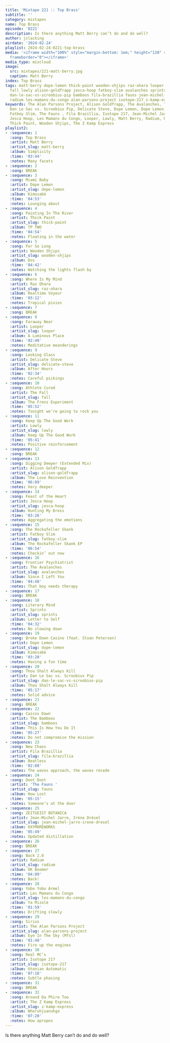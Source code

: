 ```yaml
---
title: 'Mixtape 221 :: Top Brass'
subtitle: ''
category: mixtapes
name: Top Brass
episode: '0221'
description: Is there anything Matt Berry can’t do and do well?
author: jclacking
airdate: '2024-02-24'
playlist: 2024-02-24-0221-top-brass
media: '<iframe width="100%" style="margin-bottom: 1em;" height="120" src="https://www.mixcloud.com/widget/iframe/?feed=%2Fthe-lacking-org%2F9yhiaa-221-top-brass%2F&hide_artwork=1&hide_cover=1&light=1"
  frameborder="0"></iframe>'
media_type: mixcloud
image:
  src: mixtapes/221-matt-berry.jpg
  caption: Matt Berry
index: Top Brass
tags: matt-berry dope-lemon thick-paint wooden-shjips raz-ohara looper delicate-steve
  fall lowly alison-goldfrapp jesca-hoop fatboy-slim avalanches sprints dope-lemon
  dan-le-sac-vs-scroobius-pip bamboos fila-brazillia fauns jean-michel-jarre-irene-dresel
  radium les-mamans-du-congo alan-parsons-project isotope-217 z-kamp-express
keywords: The Alan Parsons Project, Alison Goldfrapp, The Avalanches, The Bamboos,
  Dan Le Sac vs. Scroobius Pip, Delicate Steve, Dope Lemon, Dope Lemon, The Fall,
  Fatboy Slim, The Fauns , Fila Brazillia, Isotope 217, Jean-Michel Jarre, Irène Drésel,
  Jesca Hoop, Les Mamans du Congo, Looper, Lowly, Matt Berry, Radium, Raz Ohara, Sprints,
  Thick Paint, Wooden Shjips, The Z Kamp Express
playlist2:
- :sequence: 1
  :song: Top Brass
  :artist: Matt Berry
  :artist_slug: matt-berry
  :album: Simplicity
  :time: '03:44'
  :notes: Many facets
- :sequence: 2
  :song: BREAK
- :sequence: 3
  :song: Miami Baby
  :artist: Dope Lemon
  :artist_slug: dope-lemon
  :album: Kimosabè
  :time: '04:53'
  :notes: Lounging about
- :sequence: 4
  :song: Painting In The River
  :artist: Thick Paint
  :artist_slug: thick-paint
  :album: TP TWO
  :time: '04:54'
  :notes: Floating in the water
- :sequence: 5
  :song: For So Long
  :artist: Wooden Shjips
  :artist_slug: wooden-shjips
  :album: Dos
  :time: '04:42'
  :notes: Watching the lights flash by
- :sequence: 6
  :song: Where Is My Mind
  :artist: Raz Ohara
  :artist_slug: raz-ohara
  :album: Realtime Voyeur
  :time: '03:12'
  :notes: Tropical pixies
- :sequence: 7
  :song: BREAK
- :sequence: 8
  :song: Faraway Near
  :artist: Looper
  :artist_slug: looper
  :album: A Luminous Place
  :time: '02:40'
  :notes: Meditative meanderings
- :sequence: 9
  :song: Looking Glass
  :artist: Delicate Steve
  :artist_slug: delicate-steve
  :album: After Hours
  :time: '02:34'
  :notes: Careful pickings
- :sequence: 10
  :song: Athlete Cured
  :artist: The Fall
  :artist_slug: fall
  :album: The Frenz Experiment
  :time: '05:52'
  :notes: Tonight we’re going to rock you
- :sequence: 11
  :song: Keep Up The Good Work
  :artist: Lowly
  :artist_slug: lowly
  :album: Keep Up The Good Work
  :time: '05:41'
  :notes: Positive reinforcement
- :sequence: 12
  :song: BREAK
- :sequence: 13
  :song: Digging Deeper (Extended Mix)
  :artist: Alison Goldfrapp
  :artist_slug: alison-goldfrapp
  :album: The Love Reinvention
  :time: '06:09'
  :notes: Very deeper
- :sequence: 14
  :song: Feast of the Heart
  :artist: Jesca Hoop
  :artist_slug: jesca-hoop
  :album: Hunting My Dress
  :time: '03:26'
  :notes: Aggregating the emotions
- :sequence: 15
  :song: The Rockafeller Skank
  :artist: Fatboy Slim
  :artist_slug: fatboy-slim
  :album: The Rockafeller Skank EP
  :time: '06:54'
  :notes: Checkin’ out now
- :sequence: 16
  :song: Frontier Psychiatrist
  :artist: The Avalanches
  :artist_slug: avalanches
  :album: Since I Left You
  :time: '04:48'
  :notes: That boy needs therapy
- :sequence: 17
  :song: BREAK
- :sequence: 18
  :song: Literary Mind
  :artist: Sprints
  :artist_slug: sprints
  :album: Letter to Self
  :time: '04:32'
  :notes: No slowing down
- :sequence: 19
  :song: Broke Down Casino (feat. Sloan Peterson)
  :artist: Dope Lemon
  :artist_slug: dope-lemon
  :album: Kimosabè
  :time: '03:20'
  :notes: Having a fun time
- :sequence: 20
  :song: Thou Shalt Always Kill
  :artist: Dan Le Sac vs. Scroobius Pip
  :artist_slug: dan-le-sac-vs-scroobius-pip
  :album: Thou Shalt Always Kill
  :time: '05:17'
  :notes: Solid advice
- :sequence: 21
  :song: BREAK
- :sequence: 22
  :song: Caicos Dawn
  :artist: The Bamboos
  :artist_slug: bamboos
  :album: This Is How You Do It
  :time: '05:27'
  :notes: Do not compromise the mission
- :sequence: 23
  :song: New Chaos
  :artist: Fila Brazillia
  :artist_slug: fila-brazillia
  :album: Beatless
  :time: '02:08'
  :notes: The waves approach, the waves recede
- :sequence: 24
  :song: Doot Doot
  :artist: 'The Fauns '
  :artist_slug: fauns
  :album: How Lost
  :time: '05:15'
  :notes: Someone’s at the door
- :sequence: 25
  :song: ZEITGEIST BOTANICA
  :artist: Jean-Michel Jarre, Irène Drésel
  :artist_slug: jean-michel-jarre-irene-dresel
  :album: OXYMOREWORKS
  :time: '05:49'
  :notes: Updated distillation
- :sequence: 26
  :song: BREAK
- :sequence: 27
  :song: Back 2.0
  :artist: Radium
  :artist_slug: radium
  :album: OK Boomer
  :time: '04:09'
  :notes: Back!
- :sequence: 28
  :song: Yobo Yobo Armel
  :artist: Les Mamans du Congo
  :artist_slug: les-mamans-du-congo
  :album: Ya Mizolé
  :time: '01:59'
  :notes: Drifting slowly
- :sequence: 29
  :song: Sirius
  :artist: The Alan Parsons Project
  :artist_slug: alan-parsons-project
  :album: Eye In The Sky (Mfsl)
  :time: '01:48'
  :notes: Fire up the engines
- :sequence: 30
  :song: Real MC’s
  :artist: Isotope 217
  :artist_slug: isotope-217
  :album: Utonian Automatic
  :time: '07:18'
  :notes: Subtle phasing
- :sequence: 31
  :song: BREAK
- :sequence: 32
  :song: Around Da Phire Too
  :artist: The Z Kamp Express
  :artist_slug: z-kamp-express
  :album: Wheruhjuanuhgo
  :time: '07:20'
  :notes: How apropos
---
```

Is there anything Matt Berry can’t do and do well?
